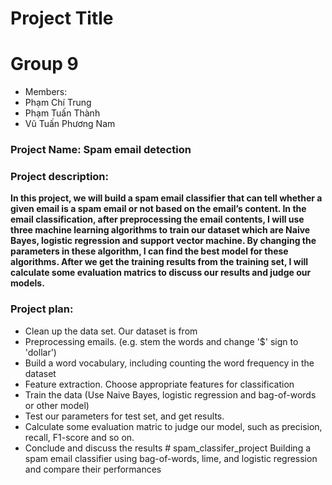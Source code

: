 # Project Title
# Group 9
* Members:
* Phạm Chí Trung
* Phạm Tuấn Thành
* Vũ Tuấn Phương Nam

### Project Name: Spam email detection
### Project description:
__In this project, we will build a spam email classifier that can tell whether a given email is a spam email or not based on the email’s content. In the email classification, after preprocessing the email contents, I will use three machine learning algorithms to train our dataset which are Naive Bayes, logistic regression and support vector machine. By changing the parameters in these algorithm, I can find the best model for these algorithms. After we get the training results from the training set, I will calculate some evaluation matrics to discuss our results and judge our models.__
### Project plan:
- Clean up the data set. Our dataset is from 
- Preprocessing emails. (e.g. stem the words and change '$' sign to 'dollar')
- Build a word vocabulary, including counting the word frequency in the dataset 
- Feature extraction. Choose appropriate features for classification 
- Train the data (Use Naive Bayes, logistic regression and bag-of-words or other model)
- Test our parameters for test set, and get results. 
- Calculate some evaluation matric to judge our model, such as precision, recall, F1-score and so on.
- Conclude and discuss the results # spam_classifer_project
Building a spam email classifier using bag-of-words, lime, and logistic regression and compare their performances <br />
